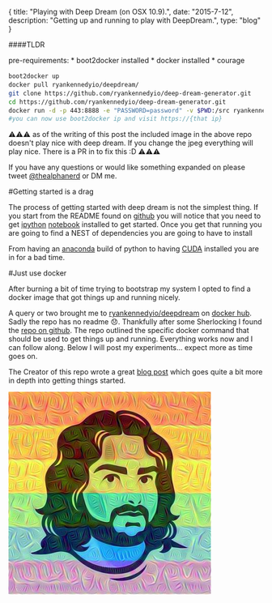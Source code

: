 {
  title: "Playing with Deep Dream (on OSX 10.9).",
  date:  "2015-7-12",
  description: "Getting up and running to play with DeepDream.",
  type: "blog"
}

####TLDR

pre-requirements:
    * boot2docker installed
    * docker installed
    * courage

```bash
boot2docker up
docker pull ryankennedyio/deepdream/
git clone https://github.com/ryankennedyio/deep-dream-generator.git
cd https://github.com/ryankennedyio/deep-dream-generator.git
docker run -d -p 443:8888 -e "PASSWORD=password" -v $PWD:/src ryankennedyio/deepdream
#you can now use boot2docker ip and visit https://{that ip}

```

⚠⚠⚠ as of the writing of this post the included image in the above repo doesn't play nice with deep dream. If you change the jpeg everything will play nice. There is a PR in to fix this :D ⚠⚠⚠

If you have any questions or would like something expanded on please tweet [@thealphanerd][twitter] or DM me.

#Getting started is a drag

The process of getting started with deep dream is not the simplest thing. If you start from the README found on [github][deepdream-github] you will notice that you need to get [ipython][ipython] [notebook][notebook] installed to get started. Once you get that running you are going to find a NEST of dependencies you are going to have to install

From having an [anaconda][anaconda] build of python to having [CUDA][cuda-home] installed you are in for a bad time.

#Just use docker

After burning a bit of time trying to bootstrap my system I opted to find a docker image that got things up and running nicely.

A query or two brought me to [ryankennedyio/deepdream][dockerhub-repo] on [docker hub][dockerhub]. Sadly the repo has no readme 😞. Thankfully after some Sherlocking I found the [repo on github][github-repo]. The repo outlined the specific docker command that should be used to get things up and running. Everything works now and I can follow along. Below I will post my experiments... expect more as time goes on.

The Creator of this repo wrote a great [blog post][ryan-blog] which goes quite a bit more in depth into getting things started.

![trippy-me](/images/trippy-me.jpg)

[deepdream-github]: https://github.com/google/deepdream
[ipython]: http://ipython.org/
[notebook]: https://ipython.org/notebook.html
[cuda-home]: https://www.nvidia.com/object/cuda_home_new.html
[anaconda]: https://continuum.io/downloads
[dockerhub]: https://hub.docker.com/
[dockerhub-repo]: https://registry.hub.docker.com/u/ryankennedyio/deepdream/
[github-repo]: https://github.com/ryankennedyio/deep-dream-generator
[twitter]: https://twitter.com/thealphanerd
[ryan-blog]: http://ryankennedy.io/running-the-deep-dream/